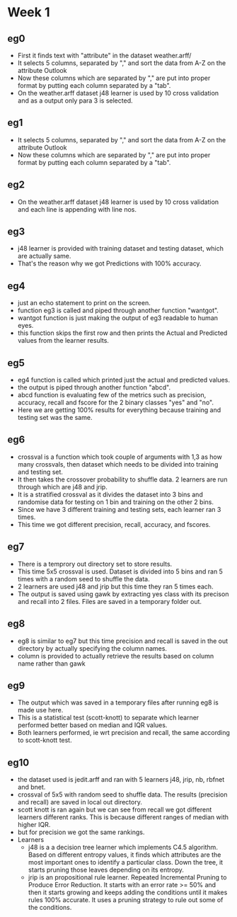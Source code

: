# Week 1

## eg0
- First it finds text with "attribute" in the dataset weather.arff/
- It selects 5 columns, separated by "," and sort the data from A-Z on the attribute Outlook
- Now these columns which are separated by "," are put into proper format by putting each column separated by a "tab".
- On the weather.arff dataset j48 learner is used by 10 cross validation and as a output only para 3 is selected.

## eg1
- It selects 5 columns, separated by "," and sort the data from A-Z on the attribute Outlook
- Now these columns which are separated by "," are put into proper format by putting each column separated by a "tab".

## eg2
- On the weather.arff dataset j48 learner is used by 10 cross validation and each line is appending with line nos.

## eg3
- j48 learner is provided with training dataset and testing dataset, which are actually same.
- That's the reason why we got Predictions with 100% accuracy.

## eg4
- just an echo statement to print on the screen.
- function eg3 is called and piped through another function "wantgot".
- wantgot function is just making the output of eg3 readable to human eyes.
- this function skips the first row and then prints the Actual and Predicted values from the learner results.

## eg5
- eg4 function is called which printed just the actual and predicted values.
- the output is piped through another function "abcd".
- abcd function is evaluating few of the metrics such as precision, accuracy, recall and fscore for the 2 binary classes "yes" and "no".
- Here we are getting 100% results for everything because training and testing set was the same.

## eg6
- crossval is a function which took couple of arguments with 1,3 as how many crossvals, then dataset which needs to be divided into training and testing set.
- It then takes the crossover probability to shuffle data. 2 learners are run through which are j48 and jrip.
- It is a stratified crossval as it divides the dataset into 3 bins and randomise data for testing on 1 bin and training on the other 2 bins.
- Since we have 3 different training and testing sets, each learner ran 3 times.
- This time we got different precision, recall, accuracy, and fscores.

## eg7
- There is a temprory out directory set to store results. 
- This time 5x5 crossval is used. Dataset is divided into 5 bins and ran 5 times with a random seed to shuffle the data.
- 2 learners are used j48 and jrip but this time they ran 5 times each.
- The output is saved using gawk by extracting yes class with its precison and recall into 2 files. Files are saved in a temporary folder out.

## eg8
- eg8 is similar to eg7 but this time precision and recall is saved in the out directory by actually specifying the column names.
- column is provided to actually retrieve the results based on column name rather than gawk

## eg9
- The output which was saved in a temporary files after running eg8 is made use here.
- This is a statistical test (scott-knott) to separate which learner performed better based on median and IQR values.
- Both learners performed, ie wrt precision and recall, the same according to scott-knott test. 

## eg10
- the dataset used is jedit.arff and ran with 5 learners j48, jrip, nb, rbfnet and bnet. 
- crossval of 5x5 with random seed to shuffle data. The results (precision and recall) are saved in local out directory.
- scott knott is ran again but we can see from recall we got different learners different ranks. This is because different ranges of median with higher IQR.
- but for precision we got the same rankings.
- Learners
  - j48 is a a decision tree learner which implements C4.5 algorithm. Based on different entropy values, it finds which attributes are the most important ones to identify a particular class. Down the tree, it starts pruning those leaves depending on its entropy.
  - jrip is an propositional rule learner. Repeated Incremental Pruning to Produce Error Reduction. It starts with an error rate >= 50% and then it starts growing and keeps adding the conditions until it makes rules 100% accurate. It uses a pruning strategy to rule out some of the conditions.
